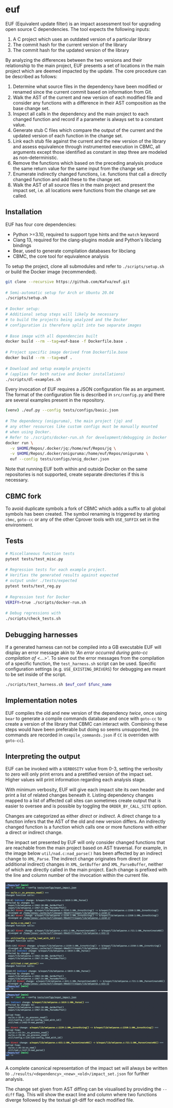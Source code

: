 # euf
EUF (Equivalent update filter) is an impact assessment tool for upgrading
open source C dependencies. The tool expects the following inputs:

1. A C project which uses an outdated version of a particular library
2. The commit hash for the current version of the library
3. The commit hash for the updated version of the library

By analyzing the differences between the two versions and their relationship to
the main project, EUF presents a set of locations in the main project which are
deemed impacted by the update. The core procedure can be described as follows:

1. Determine what source files in the dependency have been modified or renamed
   since the current commit based on information from Git.
2. Walk the AST of the current and new version of each modified file and
   consider any functions with a difference in their AST composition as the base
   change set.
3. Inspect all calls in the dependency and the main project to each changed
   function and record if a parameter is always set to a constant value.
4. Generate stub C files which compare the output of the current and the
   updated version of each function in the change set.
5. Link each stub file against the current and the new version of the library
   and assess equivalence through instrumented execution in CBMC, all arguments
   except those identified as constant in step three are modeled as
   non-deterministic.
6. Remove the functions which based on the preceding analysis produce the same
   return value for the same input from the change set.
7. Enumerate indirectly changed functions, i.e. functions that call a directly
   changed function and add these to the change set.
8. Walk the AST of all source files in the main project and present the impact
   set, i.e. all locations were functions from the change set are called.

## Installation
EUF has four core dependencies:
* Python >=3.10, required to support type hints and the `match` keyword
* Clang 13, required for the clang-plugins module and Python's libclang bindings
* Bear, used to generate compilation databases for libclang
* CBMC, the core tool for equivalence analysis

To setup the project, clone all submodules and refer to `./scripts/setup.sh` or
build the Docker image (recommended).

```bash
git clone --recursive https://github.com/Kafva/euf.git

# Semi-automatic setup for Arch or Ubuntu 20.04
./scripts/setup.sh

# Docker setup:
# Additional setup steps will likely be necessary
# to build the projects being analyzed and the Docker
# configuration is therefore split into two separate images

# Base image with all dependencies built
docker build --rm --tag=euf-base -f Dockerfile.base .

# Project specific image derived from Dockerfile.base
docker build --rm --tag=euf .

# Download and setup example projects
# (applies for both native and Docker installations)
./scripts/dl-examples.sh
```

Every invocation of EUF requires a JSON configuration file as an argument. The
format of the configuration file is described in `src/config.py` and there are
several examples present in the repository.

```bash
(venv) ./euf.py --config tests/configs/basic.json

# The dependency (oniguruma), the main project (jq) and
# any other resources like custom configs must be manually mounted
# when using Docker.
# Refer to ./scripts/docker-run.sh for development/debugging in Docker
docker run \
  -v $HOME/Repos/.docker/jq:/home/euf/Repos/jq \
  -v $HOME/Repos/.docker/oniguruma:/home/euf/Repos/oniguruma \
  euf --config tests/configs/onig_docker.json
```

Note that running EUF both within and outside Docker on the same repositories is
not supported, create separate directories if this is necessary.

## CBMC fork
To avoid duplicate symbols a fork of CBMC which adds a suffix to
all global symbols has been created. The symbol renaming is triggered by
starting `cbmc`, `goto-cc` or any of the other Cprover tools with `USE_SUFFIX`
set in the environment.

## Tests
```bash
# Miscellaneous function tests
pytest tests/test_misc.py

# Regression tests for each example project.
# Verifies the generated results against expected
# output under ./tests/expected
pytest tests/test_reg.py

# Regression test for Docker
VERIFY=true ./scripts/docker-run.sh

# Debug regressions with
./scripts/check_tests.sh
```

## Debugging harnesses
If a generated harness can not be compiled into a GB executable EUF will display
an error message akin to *'An error occurred during goto-cc compilation of
<...>'*. To sieve out the error messages from the compilation of a specific
function, the `test_harness.sh` script can be used. Specific configuration
settings (e.g. `USE_EXISTING_DRIVERS`) for debugging are meant to be set
inside of the script.


```bash
./scripts/test_harness.sh $euf_conf $func_name
```

## Implementation notes
EUF compiles the old and new version of the dependency _twice_, once using
`bear` to generate a compile commands database and once with
`goto-cc` to create a version of the library that CBMC can interact with.
Combining these steps would have been preferable but doing so seems unsupported,
(no commands are recorded in `compile_commands.json` if `CC` is overriden with
`goto-cc`).

## Interpreting the output
EUF can be invoked with a `VERBOSITY` value from 0-3, setting the verbosity to
zero will only print errors and a prettified version of the impact set. Higher
values will print information regarding each analysis stage.

With minimum verbosity, EUF will give each impact site its own header and print
a list of related changes beneath it. Listing dependency changes mapped to a
list of affected call sites can sometimes create output that is easier to oversee
and is possible by toggling the `ORDER_BY_CALL_SITE` option.

Changes are categorized as either *direct* or *indirect*. A direct change to a
function infers that the AST of the old and new version differs. An indirectly
changed function is a function which calls one or more functions with either a
direct or indirect change.

The impact set presented by EUF will only consider changed functions that are
reachable from the main project based on AST traversal. For example, in the
image below `util/nad.c:nad_parse()` has been affected by an indirect change to
`XML_Parse`. The indirect change originates from direct (or additional indirect)
changes in `XML_GetBuffer` and `XML_ParseBuffer`, neither of which are directly
called in the main project. Each change is prefixed with the line and column
number of the invocation within the current file.

![](.github/images/impact_set_example.png)
![](.github/images/impact_set_example_2.png)

A complete canonical representation of the impact set will always be written to
`./results/<dependency>_<new>_<old>/impact_set.json` for further analysis.

The change set given from AST diffing can be visualised by providing the
`--diff` flag. This will show the exact line and column where two functions
diverge followed by the textual git-diff for each modified file.
